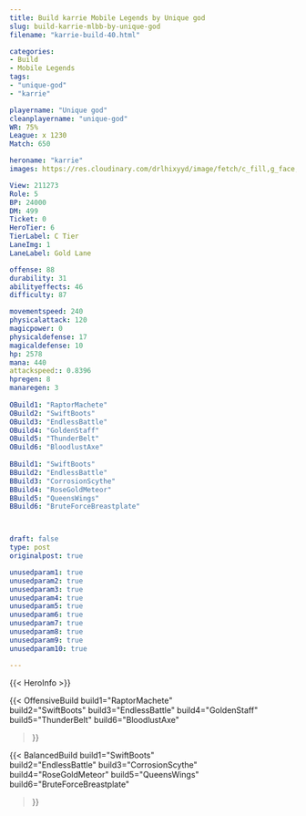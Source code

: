 ```yaml
---
title: Build karrie Mobile Legends by Unique god
slug: build-karrie-mlbb-by-unique-god
filename: "karrie-build-40.html"

categories: 
- Build 
- Mobile Legends
tags: 
- "unique-god"
- "karrie"

playername: "Unique god"
cleanplayername: "unique-god"
WR: 75%
League: x 1230
Match: 650 

heroname: "karrie"
images: https://res.cloudinary.com/drlhixyyd/image/fetch/c_fill,g_face,f_auto/https://cdn2-build.mobagenie.my.id/p/images/banner/full/karrie.jpg

View: 211273 
Role: 5 
BP: 24000
DM: 499 
Ticket: 0 
HeroTier: 6 
TierLabel: C Tier 
LaneImg: 1
LaneLabel: Gold Lane

offense: 88 
durability: 31 
abilityeffects: 46 
difficulty: 87 

movementspeed: 240
physicalattack: 120
magicpower: 0
physicaldefense: 17
magicaldefense: 10
hp: 2578
mana: 440
attackspeed:: 0.8396
hpregen: 8
manaregen: 3
 
OBuild1: "RaptorMachete"  
OBuild2: "SwiftBoots" 
OBuild3: "EndlessBattle" 
OBuild4: "GoldenStaff" 
OBuild5: "ThunderBelt" 
OBuild6: "BloodlustAxe" 
 
BBuild1: "SwiftBoots"  
BBuild2: "EndlessBattle" 
BBuild3: "CorrosionScythe" 
BBuild4: "RoseGoldMeteor" 
BBuild5: "QueensWings" 
BBuild6: "BruteForceBreastplate"



draft: false
type: post
originalpost: true

unusedparam1: true
unusedparam2: true
unusedparam3: true
unusedparam4: true
unusedparam5: true
unusedparam6: true
unusedparam7: true
unusedparam8: true
unusedparam9: true
unusedparam10: true

---
```


{{< HeroInfo >}} 

{{< OffensiveBuild 
build1="RaptorMachete"  
build2="SwiftBoots" 
build3="EndlessBattle" 
build4="GoldenStaff" 
build5="ThunderBelt" 
build6="BloodlustAxe" 
 >}} 

{{< BalancedBuild 
build1="SwiftBoots"  
build2="EndlessBattle" 
build3="CorrosionScythe" 
build4="RoseGoldMeteor" 
build5="QueensWings" 
build6="BruteForceBreastplate" 
 >}}

